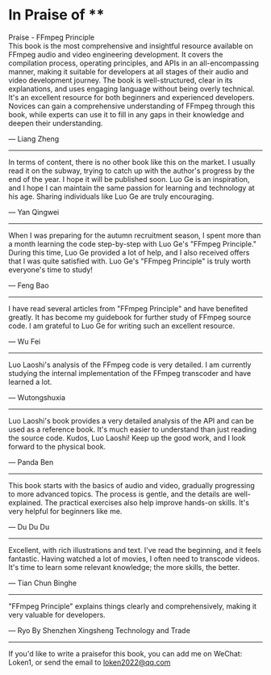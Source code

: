 # In Praise of **

<div id="meta-description---"> Praise - FFmpeg Principle</div>

<div id="no_ads">
</div>
<div id="no_author">
</div>
This book is the most comprehensive and insightful resource available on FFmpeg audio and video engineering development. It covers the compilation process, operating principles, and APIs in an all-encompassing manner, making it suitable for developers at all stages of their audio and video development journey. The book is well-structured, clear in its explanations, and uses engaging language without being overly technical. It's an excellent resource for both beginners and experienced developers. Novices can gain a comprehensive understanding of FFmpeg through this book, while experts can use it to fill in any gaps in their knowledge and deepen their understanding.

— Liang Zheng

---

In terms of content, there is no other book like this on the market. I usually read it on the subway, trying to catch up with the author's progress by the end of the year. I hope it will be published soon. Luo Ge is an inspiration, and I hope I can maintain the same passion for learning and technology at his age. Sharing individuals like Luo Ge are truly encouraging.

— Yan Qingwei

---

When I was preparing for the autumn recruitment season, I spent more than a month learning the code step-by-step with Luo Ge's "FFmpeg Principle." During this time, Luo Ge provided a lot of help, and I also received offers that I was quite satisfied with. Luo Ge's "FFmpeg Principle" is truly worth everyone's time to study!

— Feng Bao

---

I have read several articles from "FFmpeg Principle" and have benefited greatly. It has become my guidebook for further study of FFmpeg source code. I am grateful to Luo Ge for writing such an excellent resource.

— Wu Fei

---

Luo Laoshi's analysis of the FFmpeg code is very detailed. I am currently studying the internal implementation of the FFmpeg transcoder and have learned a lot.

— Wutongshuxia

---

Luo Laoshi's book provides a very detailed analysis of the API and can be used as a reference book. It's much easier to understand than just reading the source code. Kudos, Luo Laoshi! Keep up the good work, and I look forward to the physical book.

— Panda Ben

---

This book starts with the basics of audio and video, gradually progressing to more advanced topics. The process is gentle, and the details are well-explained. The practical exercises also help improve hands-on skills. It's very helpful for beginners like me.

— Du Du Du

---

Excellent, with rich illustrations and text. I've read the beginning, and it feels fantastic. Having watched a lot of movies, I often need to transcode videos. It's time to learn some relevant knowledge; the more skills, the better.

— Tian Chun Binghe

---

"FFmpeg Principle" explains things clearly and comprehensively, making it very valuable for developers.

— Ryo By Shenzhen Xingsheng Technology and Trade

---

If you'd like to write a praisefor this book, you can add me on WeChat: Loken1, or send the email to loken2022@qq.com
